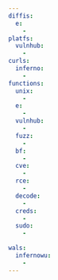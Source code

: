 ```yaml
---
diffis:
  e:
    -
platfs:
  vulnhub:
    -
curls:
  inferno:
    -
functions:
  unix:
    -
  e:
    -
  vulnhub:
    -
  fuzz:
    -
  bf:
    -
  cve:
    -
  rce:
    -
  decode:
    -
  creds:
    -
  sudo:
    -

wals:
  infernowu:
    -
---
```

